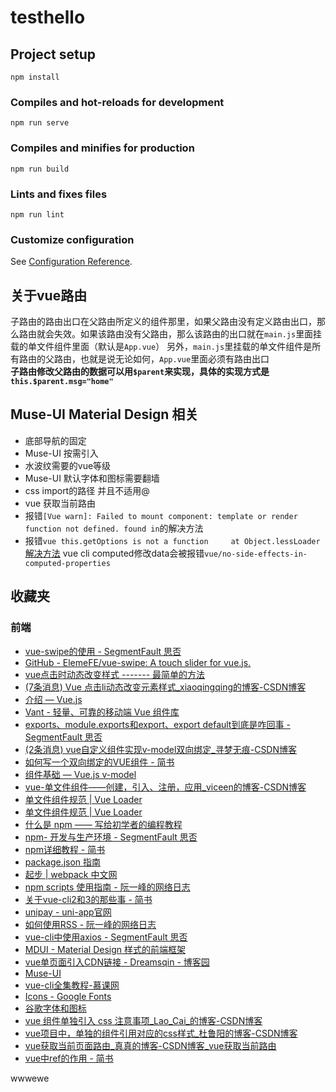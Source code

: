 # testhello

## Project setup
```
npm install
```

### Compiles and hot-reloads for development
```
npm run serve
```

### Compiles and minifies for production
```
npm run build
```

### Lints and fixes files
```
npm run lint
```

### Customize configuration
See [Configuration Reference](https://cli.vuejs.org/config/).

## 关于vue路由
子路由的路由出口在父路由所定义的组件那里，如果父路由没有定义路由出口，那么路由就会失效。如果该路由没有父路由，那么该路由的出口就在`main.js`里面挂载的单文件组件里面（默认是`App.vue`）
另外，`main.js`里挂载的单文件组件是所有路由的父路由，也就是说无论如何，`App.vue`里面必须有路由出口    
**子路由修改父路由的数据可以用`$parent`来实现，具体的实现方式是`this.$parent.msg="home"`**

## Muse-UI Material Design 相关
+ 底部导航的固定
+ Muse-UI 按需引入
+ 水波纹需要的vue等级
+ Muse-UI 默认字体和图标需要翻墙
+ css import的路径 并且不适用@
+ vue 获取当前路由
+ 报错`[Vue warn]: Failed to mount component: template or render function not defined.
found in`的解决方法
+ 报错`vue this.getOptions is not a function     at Object.lessLoader`
[解决方法](https://www.cnblogs.com/webdragon/p/14361754.html)
vue cli computed修改data会被报错`vue/no-side-effects-in-computed-properties`
## 收藏夹

### 前端

- [vue-swipe的使用 - SegmentFault 思否](https://segmentfault.com/a/1190000013909870)
- [GitHub - ElemeFE/vue-swipe: A touch slider for vue.js.](https://github.com/ElemeFE/vue-swipe)
- [vue点击时动态改变样式 ------- 最简单的方法](https://www.shuzhiduo.com/A/QV5ZYGA6Jy/)
- [(7条消息) Vue 点击li动态改变元素样式_xiaoqingqing的博客-CSDN博客](https://blog.csdn.net/qingqing77520/article/details/108637595)
- [介绍 — Vue.js](https://cn.vuejs.org/v2/guide/)
- [Vant - 轻量、可靠的移动端 Vue 组件库](https://vant-contrib.gitee.io/vant/#/zh-CN/notice-bar#zi-ding-yi-yang-shi)
- [exports、module.exports和export、export default到底是咋回事 - SegmentFault 思否](https://segmentfault.com/a/1190000010426778)
- [(2条消息) vue自定义组件实现v-model双向绑定_寻梦无痕-CSDN博客](https://blog.csdn.net/liub37/article/details/83382205)
- [如何写一个双向绑定的VUE组件 - 简书](https://www.jianshu.com/p/ee1a7985592d)
- [组件基础 — Vue.js v-model](https://cn.vuejs.org/v2/guide/components.html#在组件上使用-v-model)
- [vue-单文件组件——创建，引入、注册，应用_viceen的博客-CSDN博客](https://blog.csdn.net/weixin_44867717/article/details/104218102)
- [单文件组件规范 | Vue Loader](https://vue-loader.vuejs.org/zh/spec.html#自定义块)
- [单文件组件规范 | Vue Loader](https://vue-loader.vuejs.org/zh/spec.html#简介)
- [什么是 npm —— 写给初学者的编程教程](https://chinese.freecodecamp.org/news/what-is-npm-a-node-package-manager-tutorial-for-beginners/)
- [npm- 开发与生产环境 - SegmentFault 思否](https://segmentfault.com/a/1190000010675594)
- [npm详细教程 - 简书](https://www.jianshu.com/p/60ac7fe6edce)
- [package.json 指南](http://nodejs.cn/learn/the-package-json-guide#dependencies)
- [起步 | webpack 中文网](https://www.webpackjs.com/guides/getting-started/)
- [npm scripts 使用指南 - 阮一峰的网络日志](https://www.ruanyifeng.com/blog/2016/10/npm_scripts.html)
- [关于vue-cli2和3的那些事 - 简书](https://www.jianshu.com/p/4b594771211b)
- [unipay - uni-app官网](https://uniapp.dcloud.net.cn/uniCloud/unipay)
- [如何使用RSS - 阮一峰的网络日志](http://www.ruanyifeng.com/blog/2006/01/rss.html)
- [vue-cli中使用axios - SegmentFault 思否](https://segmentfault.com/a/1190000014703735)
- [MDUI - Material Design 样式的前端框架](https://www.mdui.org/)
- [vue单页面引入CDN链接 - Dreamsqin - 博客园](https://www.cnblogs.com/dreamsqin/p/12002063.html)
- [Muse-UI](https://muse-ui.org/#/zh-CN/usage)
- [vue-cli全集教程-慕课网](https://www.imooc.com/video/20118)
- [Icons - Google Fonts](https://fonts.google.com/icons?selected=Material+Icons)
- [谷歌字体和图标](https://fonts.google.com/)
- [vue 组件单独引入 css 注意事项_Lao_Cai_的博客-CSDN博客](https://blog.csdn.net/Lao_Cai_/article/details/105551473)
- [vue项目中，单独的组件引用对应的css样式_杜鲁阳的博客-CSDN博客](https://blog.csdn.net/AI_U20/article/details/87281307?utm_medium=distribute.pc_relevant.none-task-blog-2~default~BlogCommendFromMachineLearnPai2~default-4.control&dist_request_id=1328769.45932.16175471771271909&depth_1-utm_source=distribute.pc_relevant.none-task-blog-2~default~BlogCommendFromMachineLearnPai2~default-4.control)
- [vue获取当前页面路由_真真的博客-CSDN博客_vue获取当前路由](https://blog.csdn.net/weixin_43292447/article/details/89242307)
- [vue中ref的作用 - 简书](https://www.jianshu.com/p/623c8b009a85)


wwwewe